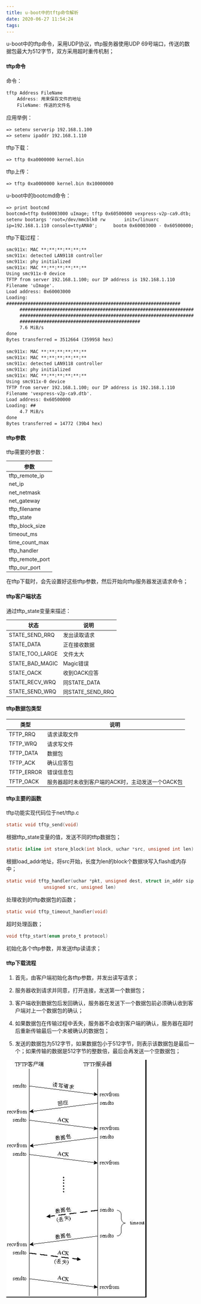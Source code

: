 ```yaml
---
title: u-boot中的tftp命令解析
date: 2020-06-27 11:54:24
tags:
---
```




u-boot中的tftp命令，采用UDP协议，tftp服务器使用UDP 69号端口，传送的数据包最大为512字节，双方采用超时重传机制；



<!--more-->



#### tftp命令

命令：

```c
tftp Address FileName
    Address: 用来保存文件的地址
    FileName: 传送的文件名
```



应用举例：

```
=> setenv serverip 192.168.1.100
=> setenv ipaddr 192.168.1.110
```

tftp下载：

```
=> tftp 0xa0000000 kernel.bin
```

tftp上传：

```
=> tftp 0xa0000000 kernel.bin 0x10000000
```



u-boot中的bootcmd命令：

```
=> print bootcmd
bootcmd=tftp 0x60003000 uImage; tftp 0x60500000 vexpress-v2p-ca9.dtb;      setenv bootargs 'root=/dev/mmcblk0 rw       init=/linuxrc       ip=192.168.1.110 console=ttyAMA0';      bootm 0x60003000 - 0x60500000;
```

tftp下载过程：

```
smc911x: MAC **:**:**:**:**:**
smc911x: detected LAN9118 controller
smc911x: phy initialized
smc911x: MAC **:**:**:**:**:**
Using smc911x-0 device
TFTP from server 192.168.1.100; our IP address is 192.168.1.110
Filename 'uImage'.
Load address: 0x60003000
Loading: #################################################################
	 #################################################################
	 #################################################################
	 #############################################
	 7.6 MiB/s
done
Bytes transferred = 3512664 (359958 hex)

smc911x: MAC **:**:**:**:**:**
smc911x: MAC **:**:**:**:**:**
smc911x: detected LAN9118 controller
smc911x: phy initialized
smc911x: MAC **:**:**:**:**:**
Using smc911x-0 device
TFTP from server 192.168.1.100; our IP address is 192.168.1.110
Filename 'vexpress-v2p-ca9.dtb'.
Load address: 0x60500000
Loading: ##
	 4.7 MiB/s
done
Bytes transferred = 14772 (39b4 hex)
```



#### tftp参数

tftp需要的参数：

| 参数             |
| ---------------- |
| tftp_remote_ip   |
| net_ip           |
| net_netmask      |
| net_gateway      |
| tftp_filename    |
| tftp_state       |
| tftp_block_size  |
| timeout_ms       |
| time_count_max   |
| tftp_handler     |
| tftp_remote_port |
| tftp_our_port    |



在tftp下载时，会先设置好这些tftp参数，然后开始向tftp服务器发送请求命令；



#### tftp客户端状态

通过tftp_state变量来描述：

| 状态            | 说明             |
| --------------- | ---------------- |
| STATE_SEND_RRQ  | 发出读取请求     |
| STATE_DATA      | 正在接收数据     |
| STATE_TOO_LARGE | 文件太大         |
| STATE_BAD_MAGIC | Magic错误        |
| STATE_OACK      | 收到OACK应答     |
| STATE_RECV_WRQ  | 同STATE_DATA     |
| STATE_SEND_WRQ  | 同STATE_SEND_RRQ |



#### tftp数据包类型

| 类型       | 说明                                              |
| ---------- | ------------------------------------------------- |
| TFTP_RRQ   | 请求读取文件                                      |
| TFTP_WRQ   | 请求写文件                                        |
| TFTP_DATA  | 数据包                                            |
| TFTP_ACK   | 确认应答包                                        |
| TFTP_ERROR | 错误信息包                                        |
| TFTP_OACK  | 服务器超时未收到客户端的ACK时，主动发送一个OACK包 |



#### tftp主要的函数

tftp功能实现代码位于net/tftp.c

```c
static void tftp_send(void)
```

根据tftp_state变量的值，发送不同的tftp数据包；

```c
static inline int store_block(int block, uchar *src, unsigned int len)
```

根据load_addr地址，将src开始，长度为len的block个数据块写入flash或内存中；

```c
static void tftp_handler(uchar *pkt, unsigned dest, struct in_addr sip,
              unsigned src, unsigned len)
```

处理收到的tftp数据包的函数；

```c
static void tftp_timeout_handler(void)
```

超时处理函数；

```c
void tftp_start(enum proto_t protocol)
```

初始化各个tftp参数，并发送tftp读请求；





#### tftp下载流程

1. 首先，由客户端初始化各tftp参数，并发出读写请求；

2. 服务器收到请求并同意，打开连接，发送第一个数据包；

3. 客户端收到数据包后发回确认，服务器在发送下一个数据包前必须确认收到客户端对上一个数据包的确认；

4. 如果数据包在传输过程中丢失，服务器不会收到客户端的确认，服务器在超时后重新传输最后一个未被确认的数据包；

5. 发送的数据包为512字节，如果数据包小于512字节，则表示该数据包是最后一个；如果传输的数据是512字节的整数倍，最后会再发送一个空数据包；



![tftp流程](u-boot的tftp命令解析/tftp流程.jpg)















